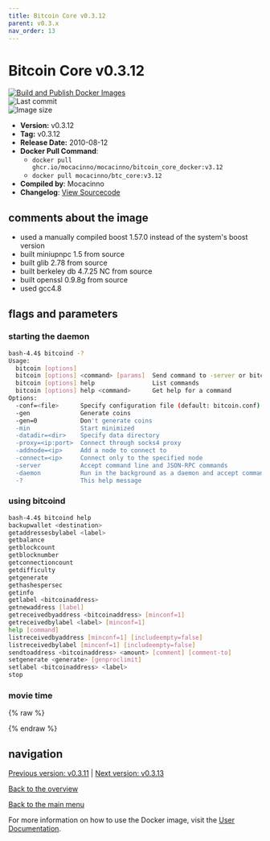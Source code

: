 ```yaml
---
title: Bitcoin Core v0.3.12
parent: v0.3.x
nav_order: 13
---
```


# Bitcoin Core v0.3.12

[![Build and Publish Docker Images](https://github.com/mocacinno/bitcoin_core_docker/actions/workflows/build-and-publish.yml/badge.svg?branch=v3.12)](https://github.com/mocacinno/bitcoin_core_docker/actions/workflows/build-and-publish.yml)  
![Last commit](https://badgen.net/github/last-commit/mocacinno/bitcoin_core_docker/v3.12)  
![Image size](https://badgen.net/docker/size/mocacinno/btc_core/v3.12?color=green)  

- **Version:** v0.3.12
- **Tag:** v0.3.12
- **Release Date:** 2010-08-12
- **Docker Pull Command**:
  - `docker pull ghcr.io/mocacinno/mocacinno/bitcoin_core_docker:v3.12`
  - `docker pull mocacinno/btc_core:v3.12`
- **Compiled by**: Mocacinno
- **Changelog**: [View Sourcecode](https://github.com/bitcoin/bitcoin/tree/v0.3.12)

## comments about the image

- used a manually compiled boost 1.57.0 instead of the system's boost version
- built miniupnpc 1.5 from source
- built glib 2.78 from source
- built berkeley db 4.7.25 NC from source
- built openssl 0.9.8g from source
- used gcc4.8

## flags and parameters

### starting the daemon

```bash
bash-4.4$ bitcoind -?
Usage:
  bitcoin [options]
  bitcoin [options] <command> [params]  Send command to -server or bitcoind
  bitcoin [options] help                List commands
  bitcoin [options] help <command>      Get help for a command
Options:
  -conf=<file>      Specify configuration file (default: bitcoin.conf)
  -gen              Generate coins
  -gen=0            Don't generate coins
  -min              Start minimized
  -datadir=<dir>    Specify data directory
  -proxy=<ip:port>  Connect through socks4 proxy
  -addnode=<ip>     Add a node to connect to
  -connect=<ip>     Connect only to the specified node
  -server           Accept command line and JSON-RPC commands
  -daemon           Run in the background as a daemon and accept commands
  -?                This help message
```

### using bitcoind

```bash
bash-4.4$ bitcoind help
backupwallet <destination>
getaddressesbylabel <label>
getbalance
getblockcount
getblocknumber
getconnectioncount
getdifficulty
getgenerate
gethashespersec
getinfo
getlabel <bitcoinaddress>
getnewaddress [label]
getreceivedbyaddress <bitcoinaddress> [minconf=1]
getreceivedbylabel <label> [minconf=1]
help [command]
listreceivedbyaddress [minconf=1] [includeempty=false]
listreceivedbylabel [minconf=1] [includeempty=false]
sendtoaddress <bitcoinaddress> <amount> [comment] [comment-to]
setgenerate <generate> [genproclimit]
setlabel <bitcoinaddress> <label>
stop
```

### movie time

{% raw %}
<link rel="stylesheet" href="https://mocacinno.com/asciinema-player.css">
   <div id="fullnode"></div>
   <script src="https://mocacinno.com/asciinema-player.min.js"></script>
   <script>
      AsciinemaPlayer.create('./casts/v0.3.12.cast', document.getElementById('fullnode'));
   </script>
{% endraw %}

## navigation

[Previous version: v0.3.11](./v3.11.md) | [Next version: v0.3.13](./v3.13.md)

[Back to the overview](./)

[Back to the main menu](../)

For more information on how to use the Docker image, visit the [User Documentation](../userdocs/).
